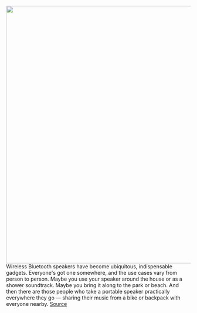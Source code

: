 <img src='https://cdn.vox-cdn.com/thumbor/-og6cbEQGbooOpmawCHAslr11zs=/0x0:2040x1360/1200x675/filters:focal(1140x650:1466x976)/cdn.vox-cdn.com/uploads/chorus_image/image/70744766/cwelch_220410_5136_0007.0.jpg' width='700px' /><br/>
Wireless Bluetooth speakers have become ubiquitous, indispensable gadgets. Everyone's got one somewhere, and the use cases vary from person to person. Maybe you use your speaker around the house or as a shower soundtrack. Maybe you bring it along to the park or beach. And then there are those people who take a portable speaker practically everywhere they go — sharing their music from a bike or backpack with everyone nearby.
<a href='https://www.theverge.com/23022617/best-bluetooth-speakers'> Source <a/>